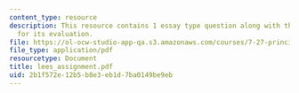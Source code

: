 ```yaml
---
content_type: resource
description: This resource contains 1 essay type question along with the criteria
  for its evaluation.
file: https://ol-ocw-studio-app-qa.s3.amazonaws.com/courses/7-27-principles-of-human-disease-spring-2006/2b1f572e12b5b8e3eb1d7ba0149be9eb_lees_assignment.pdf
file_type: application/pdf
resourcetype: Document
title: lees_assignment.pdf
uid: 2b1f572e-12b5-b8e3-eb1d-7ba0149be9eb
---
```

